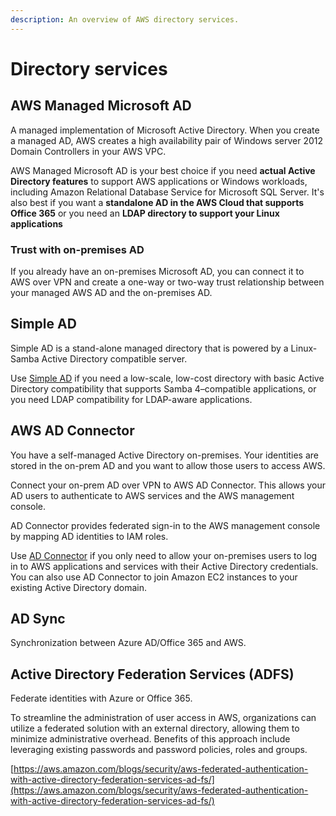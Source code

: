 ```yaml
---
description: An overview of AWS directory services.
---
```


# Directory services

## AWS Managed Microsoft AD&#x20;

A managed implementation of Microsoft Active Directory. When you create a managed AD, AWS creates a high availability pair of Windows server 2012 Domain Controllers in your AWS VPC.&#x20;

AWS Managed Microsoft AD is your best choice if you need **actual Active Directory features** to support AWS applications or Windows workloads, including Amazon Relational Database Service for Microsoft SQL Server. It's also best if you want a **standalone AD in the AWS Cloud that supports Office 365** or you need an **LDAP directory to support your Linux applications**

### Trust with on-premises AD&#x20;

If you already have an on-premises Microsoft AD, you can connect it to AWS over VPN and create a  one-way or two-way trust relationship between your managed AWS AD and the on-premises AD.&#x20;

## Simple AD&#x20;

Simple AD is a stand-alone managed directory that is powered by a Linux-Samba Active Directory compatible server.&#x20;

Use [Simple AD](https://docs.aws.amazon.com/directoryservice/latest/admin-guide/what\_is.html#simplead) if you need a low-scale, low-cost directory with basic Active Directory compatibility that supports Samba 4–compatible applications, or you need LDAP compatibility for LDAP-aware applications.

## AWS AD Connector

You have a self-managed Active Directory on-premises. Your identities are stored in the on-prem AD and you want to allow those users to access AWS.&#x20;

Connect your on-prem AD over VPN to AWS AD Connector. This allows your AD users to authenticate to AWS services and the AWS management console.&#x20;

AD Connector provides federated sign-in to the AWS management console by mapping AD identities to IAM roles.&#x20;

Use [AD Connector](https://docs.aws.amazon.com/directoryservice/latest/admin-guide/what\_is.html#adconnector) if you only need to allow your on-premises users to log in to AWS applications and services with their Active Directory credentials. You can also use AD Connector to join Amazon EC2 instances to your existing Active Directory domain.

## AD Sync

Synchronization between Azure AD/Office 365 and AWS.&#x20;

## Active Directory Federation Services (ADFS)

Federate identities with Azure or Office 365.

To streamline the administration of user access in AWS, organizations can utilize a federated solution with an external directory, allowing them to minimize administrative overhead. Benefits of this approach include leveraging existing passwords and password policies, roles and groups.

[https://aws.amazon.com/blogs/security/aws-federated-authentication-with-active-directory-federation-services-ad-fs/](https://aws.amazon.com/blogs/security/aws-federated-authentication-with-active-directory-federation-services-ad-fs/)

